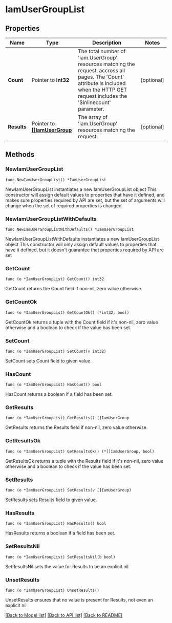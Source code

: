 # IamUserGroupList

## Properties

Name | Type | Description | Notes
------------ | ------------- | ------------- | -------------
**Count** | Pointer to **int32** | The total number of &#39;iam.UserGroup&#39; resources matching the request, accross all pages. The &#39;Count&#39; attribute is included when the HTTP GET request includes the &#39;$inlinecount&#39; parameter. | [optional] 
**Results** | Pointer to [**[]IamUserGroup**](iam.UserGroup.md) | The array of &#39;iam.UserGroup&#39; resources matching the request. | [optional] 

## Methods

### NewIamUserGroupList

`func NewIamUserGroupList() *IamUserGroupList`

NewIamUserGroupList instantiates a new IamUserGroupList object
This constructor will assign default values to properties that have it defined,
and makes sure properties required by API are set, but the set of arguments
will change when the set of required properties is changed

### NewIamUserGroupListWithDefaults

`func NewIamUserGroupListWithDefaults() *IamUserGroupList`

NewIamUserGroupListWithDefaults instantiates a new IamUserGroupList object
This constructor will only assign default values to properties that have it defined,
but it doesn't guarantee that properties required by API are set

### GetCount

`func (o *IamUserGroupList) GetCount() int32`

GetCount returns the Count field if non-nil, zero value otherwise.

### GetCountOk

`func (o *IamUserGroupList) GetCountOk() (*int32, bool)`

GetCountOk returns a tuple with the Count field if it's non-nil, zero value otherwise
and a boolean to check if the value has been set.

### SetCount

`func (o *IamUserGroupList) SetCount(v int32)`

SetCount sets Count field to given value.

### HasCount

`func (o *IamUserGroupList) HasCount() bool`

HasCount returns a boolean if a field has been set.

### GetResults

`func (o *IamUserGroupList) GetResults() []IamUserGroup`

GetResults returns the Results field if non-nil, zero value otherwise.

### GetResultsOk

`func (o *IamUserGroupList) GetResultsOk() (*[]IamUserGroup, bool)`

GetResultsOk returns a tuple with the Results field if it's non-nil, zero value otherwise
and a boolean to check if the value has been set.

### SetResults

`func (o *IamUserGroupList) SetResults(v []IamUserGroup)`

SetResults sets Results field to given value.

### HasResults

`func (o *IamUserGroupList) HasResults() bool`

HasResults returns a boolean if a field has been set.

### SetResultsNil

`func (o *IamUserGroupList) SetResultsNil(b bool)`

 SetResultsNil sets the value for Results to be an explicit nil

### UnsetResults
`func (o *IamUserGroupList) UnsetResults()`

UnsetResults ensures that no value is present for Results, not even an explicit nil

[[Back to Model list]](../README.md#documentation-for-models) [[Back to API list]](../README.md#documentation-for-api-endpoints) [[Back to README]](../README.md)



